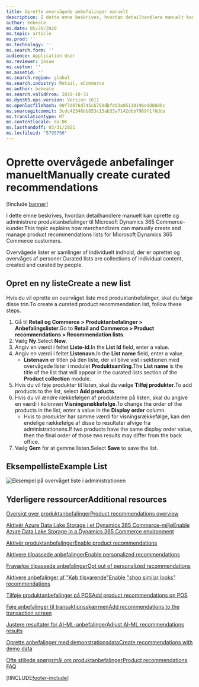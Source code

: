 ```yaml
---
title: Oprette overvågede anbefalinger manuelt
description: I dette emne beskrives, hvordan detailhandlere manuelt kan oprette og administrere produktlister til Microsoft Dynamics 365 Commerce-kunder.
author: bebeale
ms.date: 05/26/2020
ms.topic: article
ms.prod: ''
ms.technology: ''
ms.search.form: ''
audience: Application User
ms.reviewer: josaw
ms.custom: ''
ms.assetid: ''
ms.search.region: global
ms.search.industry: Retail, eCommerce
ms.author: bebeale
ms.search.validFrom: 2019-10-31
ms.dyn365.ops.version: Version 1611
ms.openlocfilehash: 00f7d076d745cb750dbfdd3a95130196edd888bc
ms.sourcegitcommit: 3cdc42346bb653c13ab33a7142dbb7969f1f6dda
ms.translationtype: HT
ms.contentlocale: da-DK
ms.lasthandoff: 03/31/2021
ms.locfileid: "5795756"
---
```

# <a name="manually-create-curated-recommendations"></a><span data-ttu-id="0d46f-103">Oprette overvågede anbefalinger manuelt</span><span class="sxs-lookup"><span data-stu-id="0d46f-103">Manually create curated recommendations</span></span>

[!include [banner](includes/banner.md)]

<span data-ttu-id="0d46f-104">I dette emne beskrives, hvordan detailhandlere manuelt kan oprette og administrere produktanbefalinger til Microsoft Dynamics 365 Commerce-kunder.</span><span class="sxs-lookup"><span data-stu-id="0d46f-104">This topic explains how merchandizers can manually create and manage product recommendations lists for Microsoft Dynamics 365 Commerce customers.</span></span>

<span data-ttu-id="0d46f-105">Overvågede lister er samlinger af individuelt indhold, der er oprettet og overvåges af personer.</span><span class="sxs-lookup"><span data-stu-id="0d46f-105">Curated lists are collections of individual content, created and curated by people.</span></span>  

## <a name="create-a-new-list"></a><span data-ttu-id="0d46f-106">Opret en ny liste</span><span class="sxs-lookup"><span data-stu-id="0d46f-106">Create a new list</span></span>

<span data-ttu-id="0d46f-107">Hvis du vil oprette en overvåget liste med produktanbefalinger, skal du følge disse trin.</span><span class="sxs-lookup"><span data-stu-id="0d46f-107">To create a curated product recommendation list, follow these steps.</span></span>

1. <span data-ttu-id="0d46f-108">Gå til **Retail og Commerce &gt; Produktanbefalinger &gt; Anbefalingslister**.</span><span class="sxs-lookup"><span data-stu-id="0d46f-108">Go to **Retail and Commerce &gt; Product recommendations &gt; Recommendation lists**.</span></span>
1. <span data-ttu-id="0d46f-109">Vælg **Ny**.</span><span class="sxs-lookup"><span data-stu-id="0d46f-109">Select **New**.</span></span>
1. <span data-ttu-id="0d46f-110">Angiv en værdi i feltet **Liste-id**.</span><span class="sxs-lookup"><span data-stu-id="0d46f-110">In the **List Id** field, enter a value.</span></span>
1. <span data-ttu-id="0d46f-111">Angiv en værdi i feltet **Listenavn**.</span><span class="sxs-lookup"><span data-stu-id="0d46f-111">In the **List name** field, enter a value.</span></span>
    - <span data-ttu-id="0d46f-112">**Listenavn** er titlen på den liste, der vil blive vist i sektionen med overvågede lister i modulet **Produktsamling**.</span><span class="sxs-lookup"><span data-stu-id="0d46f-112">The **List name** is the title of the list that will appear in the curated lists section of the **Product collection** module.</span></span>
1. <span data-ttu-id="0d46f-113">Hvis du vil føje produkter til listen, skal du vælge **Tilføj produkter**.</span><span class="sxs-lookup"><span data-stu-id="0d46f-113">To add products to the list, select **Add products**.</span></span>
1. <span data-ttu-id="0d46f-114">Hvis du vil ændre rækkefølgen af produkterne på listen, skal du angive en værdi i kolonnen **Visningsrækkefølge**.</span><span class="sxs-lookup"><span data-stu-id="0d46f-114">To change the order of the products in the list, enter a value in the **Display order** column.</span></span>
    - <span data-ttu-id="0d46f-115">Hvis to produkter har samme værdi for visningsrækkefølge, kan den endelige rækkefølge af disse to resultater afvige fra administrationens.</span><span class="sxs-lookup"><span data-stu-id="0d46f-115">If two products have the same display order value, then the final order of those two results may differ from the back office.</span></span>
1. <span data-ttu-id="0d46f-116">Vælg **Gem** for at gemme listen.</span><span class="sxs-lookup"><span data-stu-id="0d46f-116">Select **Save** to save the list.</span></span>

## <a name="example-list"></a><span data-ttu-id="0d46f-117">Eksempelliste</span><span class="sxs-lookup"><span data-stu-id="0d46f-117">Example List</span></span>

![Eksempel på overvåget liste i administrationen](./media/examplecuratedrecolist.png)

## <a name="additional-resources"></a><span data-ttu-id="0d46f-119">Yderligere ressourcer</span><span class="sxs-lookup"><span data-stu-id="0d46f-119">Additional resources</span></span>

[<span data-ttu-id="0d46f-120">Oversigt over produktanbefalinger</span><span class="sxs-lookup"><span data-stu-id="0d46f-120">Product recommendations overview</span></span>](product-recommendations.md)

[<span data-ttu-id="0d46f-121">Aktivér Azure Data Lake Storage i et Dynamics 365 Commerce-miljø</span><span class="sxs-lookup"><span data-stu-id="0d46f-121">Enable Azure Data Lake Storage in a Dynamics 365 Commerce environment</span></span>](enable-adls-environment.md)

[<span data-ttu-id="0d46f-122">Aktivér produktanbefalinger</span><span class="sxs-lookup"><span data-stu-id="0d46f-122">Enable product recommendations</span></span>](enable-product-recommendations.md)

[<span data-ttu-id="0d46f-123">Aktivere tilpassede anbefalinger</span><span class="sxs-lookup"><span data-stu-id="0d46f-123">Enable personalized recommendations</span></span>](personalized-recommendations.md)

[<span data-ttu-id="0d46f-124">Fravælge tilpassede anbefalinger</span><span class="sxs-lookup"><span data-stu-id="0d46f-124">Opt out of personalized recommendations</span></span>](personalization-gdpr.md)

[<span data-ttu-id="0d46f-125">Aktivere anbefalinger af "Køb tilsvarende"</span><span class="sxs-lookup"><span data-stu-id="0d46f-125">Enable "shop similar looks" recommendations</span></span>](shop-similar-looks.md)

[<span data-ttu-id="0d46f-126">Tilføje produktanbefalinger på POS</span><span class="sxs-lookup"><span data-stu-id="0d46f-126">Add product recommendations on POS</span></span>](product.md)

[<span data-ttu-id="0d46f-127">Føje anbefalinger til transaktionsskærmen</span><span class="sxs-lookup"><span data-stu-id="0d46f-127">Add recommendations to the transaction screen</span></span>](add-recommendations-control-pos-screen.md)

[<span data-ttu-id="0d46f-128">Justere resultater for AI-ML-anbefalinger</span><span class="sxs-lookup"><span data-stu-id="0d46f-128">Adjust AI-ML recommendations results</span></span>](modify-product-recommendation-results.md)

[<span data-ttu-id="0d46f-129">Oprette anbefalinger med demonstrationsdata</span><span class="sxs-lookup"><span data-stu-id="0d46f-129">Create recommendations with demo data</span></span>](product-recommendations-demo-data.md)

[<span data-ttu-id="0d46f-130">Ofte stillede spørgsmål om produktanbefalinger</span><span class="sxs-lookup"><span data-stu-id="0d46f-130">Product recommendations FAQ</span></span>](faq-recommendations.md)


[!INCLUDE[footer-include](../includes/footer-banner.md)]